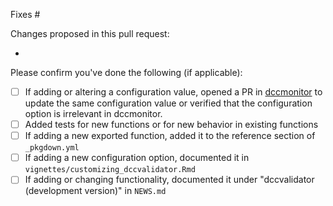 Fixes #

Changes proposed in this pull request:

-

Please confirm you've done the following (if applicable):

- [ ] If adding or altering a configuration value, opened a PR in [dccmonitor](https://github.com/Sage-Bionetworks/dccmonitor) to update the same configuration value or verified that the configuration option is irrelevant in dccmonitor.
- [ ] Added tests for new functions or for new behavior in existing functions
- [ ] If adding a new exported function, added it to the reference section of `_pkgdown.yml`
- [ ] If adding a new configuration option, documented it in `vignettes/customizing_dccvalidator.Rmd`
- [ ] If adding or changing functionality, documented it under "dccvalidator (development version)" in `NEWS.md`

